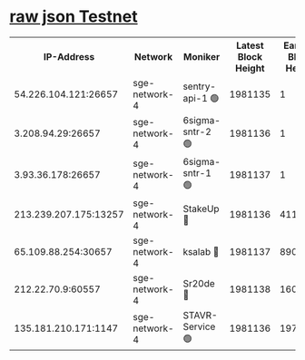 
[raw json Testnet](https://rpc-check.sget.stavr.tech/sget/rpc-sget-result.json)
=


<table><tr><th>IP-Address</th><th>Network</th><th>Moniker</th><th>Latest Block Height</th><th>Earliest Block Height</th><th>Catching Up</th><th>Tx Index</th><th>Voting Power</th><th>Scan Time</th></tr><tr><td>54.226.104.121:26657</td><td>sge-network-4</td><td>sentry-api-1 🟢</td><td>1981135</td><td>1</td><td>False</td><td>on</td><td>0</td><td>2024-03-12T23:28:11.161527269UTC</td></tr><tr><td>3.208.94.29:26657</td><td>sge-network-4</td><td>6sigma-sntr-2 🟢</td><td>1981136</td><td>1</td><td>False</td><td>on</td><td>0</td><td>2024-03-12T23:28:20.424604819UTC</td></tr><tr><td>3.93.36.178:26657</td><td>sge-network-4</td><td>6sigma-sntr-1 🟢</td><td>1981137</td><td>1</td><td>False</td><td>on</td><td>0</td><td>2024-03-12T23:28:23.040741578UTC</td></tr><tr><td>213.239.207.175:13257</td><td>sge-network-4</td><td>StakeUp 🔴</td><td>1981136</td><td>411001</td><td>False</td><td>off</td><td>100</td><td>2024-03-12T23:28:19.537421900UTC</td></tr><tr><td>65.109.88.254:30657</td><td>sge-network-4</td><td>ksalab 🔴</td><td>1981137</td><td>890001</td><td>False</td><td>off</td><td>3165</td><td>2024-03-12T23:28:25.414670471UTC</td></tr><tr><td>212.22.70.9:60557</td><td>sge-network-4</td><td>Sr20de 🔴</td><td>1981138</td><td>1608978</td><td>False</td><td>on</td><td>104</td><td>2024-03-12T23:28:27.829238120UTC</td></tr><tr><td>135.181.210.171:1147</td><td>sge-network-4</td><td>STAVR-Service 🟢</td><td>1981136</td><td>1976001</td><td>False</td><td>on</td><td>0</td><td>2024-03-12T23:28:19.836269822UTC</td></tr></table>
